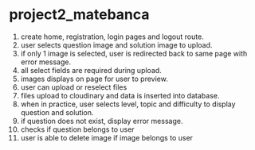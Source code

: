 # project2_matebanca

1. create home, registration, login pages and logout route.
2. user selects question image and solution image to upload.
3. if only 1 image is selected, user is redirected back to same page with error message.
4. all select fields are required during upload.
5. images displays on page for user to preview.
6. user can upload or reselect files
7. files upload to cloudinary and data is inserted into database.
8. when in practice, user selects level, topic and difficulty to display question and solution.
9. if question does not exist, display error message.
10. checks if question belongs to user
11. user is able to delete image if image belongs to user